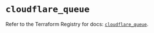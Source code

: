 # `cloudflare_queue`

Refer to the Terraform Registry for docs: [`cloudflare_queue`](https://registry.terraform.io/providers/cloudflare/cloudflare/4.49.0/docs/resources/queue).
